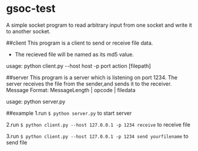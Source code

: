 gsoc-test
=========

A simple socket program to read arbitrary input from one socket and write it to another socket.

##client
This  program  is a client to send or receive  file data.
* The recieved file will be named as its md5 value.

usage:
python  client.py --host host -p port action [filepath]

##server
This program is a server which is listening on port 1234.
The server receives the file from the sender,and sends it to the receiver.
Message Format:  MessageLength | opcode | filedata

usage:
python server.py

##example
1.run `$ python server.py` to start server

2.run `$ python client.py --host 127.0.0.1 -p 1234 receive` to receive file

3.run `$ python client.py --host 127.0.0.1 -p 1234 send yourfilename` to send file

